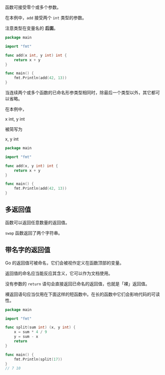 函数可接受零个或多个参数。

在本例中，`add` 接受两个 `int` 类型的参数。

注意类型在变量名的 **后面**。
```go
package main

import "fmt"

func add(x int, y int) int {
	return x + y
}

func main() {
	fmt.Println(add(42, 13))
}
```
当连续两个或多个函数的已命名形参类型相同时，除最后一个类型以外，其它都可以省略。

在本例中，

x int, y int

被简写为

x, y int
```go
package main

import "fmt"

func add(x, y int) int {
	return x + y
}

func main() {
	fmt.Println(add(42, 13))
}
```

## 多返回值

函数可以返回任意数量的返回值。

`swap` 函数返回了两个字符串。

## 带名字的返回值

Go 的返回值可被命名，它们会被视作定义在函数顶部的变量。

返回值的命名应当能反应其含义，它可以作为文档使用。

没有参数的 `return` 语句会直接返回已命名的返回值，也就是「裸」返回值。

裸返回语句应当仅用在下面这样的短函数中。在长的函数中它们会影响代码的可读性。
```go
package main

import "fmt"

func split(sum int) (x, y int) {
	x = sum * 4 / 9
	y = sum - x
	return
}

func main() {
	fmt.Println(split(17))
}
// 7 10
```


